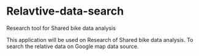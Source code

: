 # Relavtive-data-search
Research tool for Shared bike data analysis

This application will be used on Research of Shared bike data analysis. To search the relative data on Google map data source.
